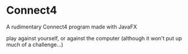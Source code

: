 # Connect4

A rudimentary Connect4 program made with JavaFX

play against yourself, or against the computer (although it won't put up much of a challenge...)

